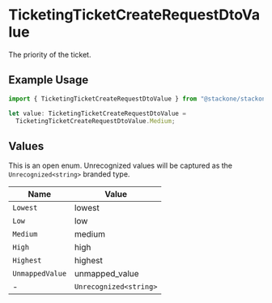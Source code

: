 # TicketingTicketCreateRequestDtoValue

The priority of the ticket.

## Example Usage

```typescript
import { TicketingTicketCreateRequestDtoValue } from "@stackone/stackone-client-ts/sdk/models/shared";

let value: TicketingTicketCreateRequestDtoValue =
  TicketingTicketCreateRequestDtoValue.Medium;
```

## Values

This is an open enum. Unrecognized values will be captured as the `Unrecognized<string>` branded type.

| Name                   | Value                  |
| ---------------------- | ---------------------- |
| `Lowest`               | lowest                 |
| `Low`                  | low                    |
| `Medium`               | medium                 |
| `High`                 | high                   |
| `Highest`              | highest                |
| `UnmappedValue`        | unmapped_value         |
| -                      | `Unrecognized<string>` |